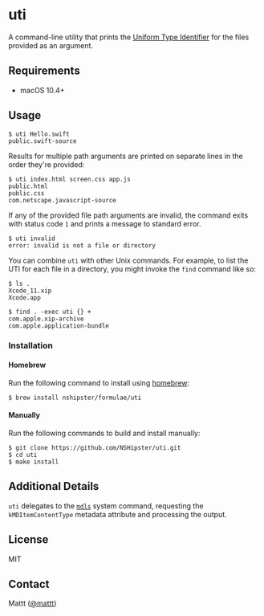 # uti

A command-line utility that prints the
[Uniform Type Identifier](https://en.wikipedia.org/wiki/Uniform_Type_Identifier)
for the files provided as an argument.

## Requirements

- macOS 10.4+

## Usage

```terminal
$ uti Hello.swift
public.swift-source
```

Results for multiple path arguments are printed on separate lines
in the order they're provided:

```terminal
$ uti index.html screen.css app.js
public.html
public.css
com.netscape.javascript-source
```

If any of the provided file path arguments are invalid,
the command exits with status code `1`
and prints a message to standard error.

```terminal
$ uti invalid
error: invalid is not a file or directory
```

You can combine `uti` with other Unix commands.
For example,
to list the UTI for each file in a directory,
you might invoke the `find` command like so:

```terminal
$ ls .
Xcode_11.xip
Xcode.app

$ find . -exec uti {} +
com.apple.xip-archive
com.apple.application-bundle
```

### Installation

#### Homebrew

Run the following command to install using [homebrew](https://brew.sh/):

```terminal
$ brew install nshipster/formulae/uti
```

#### Manually

Run the following commands to build and install manually:

```terminal
$ git clone https://github.com/NSHipster/uti.git
$ cd uti
$ make install
```

## Additional Details

`uti` delegates to the [`mdls`] system command,
requesting the `kMDItemContentType` metadata attribute
and processing the output.

## License

MIT

## Contact

Mattt ([@mattt](https://twitter.com/mattt))

[`mdls`]: https://www.unix.com/man-page/osx/1/mdls/
